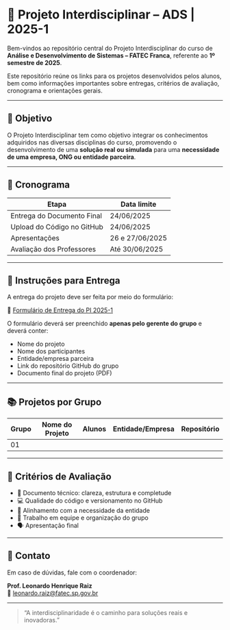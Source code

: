 # 📘 Projeto Interdisciplinar – ADS | 2025-1

Bem-vindos ao repositório central do Projeto Interdisciplinar do curso de **Análise e Desenvolvimento de Sistemas – FATEC Franca**, referente ao **1º semestre de 2025**.

Este repositório reúne os links para os projetos desenvolvidos pelos alunos, bem como informações importantes sobre entregas, critérios de avaliação, cronograma e orientações gerais.

---

## 🎯 Objetivo

O Projeto Interdisciplinar tem como objetivo integrar os conhecimentos adquiridos nas diversas disciplinas do curso, promovendo o desenvolvimento de uma **solução real ou simulada** para uma **necessidade de uma empresa, ONG ou entidade parceira**.

---

## 📅 Cronograma

| Etapa                          | Data limite        |
|-------------------------------|--------------------|
| Entrega do Documento Final    | 24/06/2025         |
| Upload do Código no GitHub    | 24/06/2025         |
| Apresentações                 | 26 e 27/06/2025    |
| Avaliação dos Professores     | Até 30/06/2025     |

---

## 📝 Instruções para Entrega

A entrega do projeto deve ser feita por meio do formulário:

🔗 [Formulário de Entrega do PI 2025-1](https://forms.gle/2ScBLZuuZdJTFMk17)

O formulário deverá ser preenchido **apenas pelo gerente do grupo** e deverá conter:

- Nome do projeto
- Nome dos participantes
- Entidade/empresa parceira
- Link do repositório GitHub do grupo
- Documento final do projeto (PDF)

---

## 📚 Projetos por Grupo

| Grupo | Nome do Projeto            | Alunos                      | Entidade/Empresa        | Repositório |
|-------|-----------------------------|------------------------------|--------------------------|-------------|
| 01    |                             |                              |                          | |


---

## 📌 Critérios de Avaliação

- 📄 Documento técnico: clareza, estrutura e completude
- 💻 Qualidade do código e versionamento no GitHub
- 🎯 Alinhamento com a necessidade da entidade
- 🤝 Trabalho em equipe e organização do grupo
- 🗣️ Apresentação final

---

## 💬 Contato

Em caso de dúvidas, fale com o coordenador:

**Prof. Leonardo Henrique Raiz**  
📧 leonardo.raiz@fatec.sp.gov.br

---

> “A interdisciplinaridade é o caminho para soluções reais e inovadoras.”
